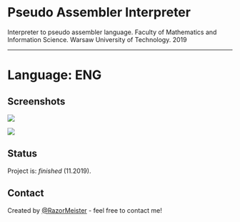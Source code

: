 # Pseudo Assembler Interpreter
 Interpreter to pseudo assembler language. 
 Faculty of Mathematics and Information Science. Warsaw University of Technology. 2019

------------
# Language: ENG

## Screenshots
![](https://imgur.com/PRYIYUM.png)

![](https://imgur.com/ZPbkviZ.png)

## Status
Project is: _finished_ (11.2019).

## Contact
Created by [@RazorMeister](http://razormeister.pl/) - feel free to contact me!